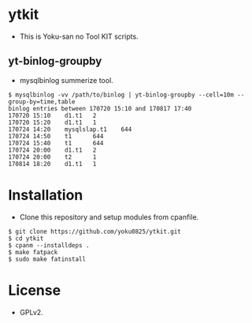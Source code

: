 # ytkit

- This is Yoku-san no Tool KIT scripts.

## yt-binlog-groupby

- mysqlbinlog summerize tool.

```
$ mysqlbinlog -vv /path/to/binlog | yt-binlog-groupby --cell=10m --group-by=time,table
binlog entries between 170720 15:10 and 170817 17:40
170720 15:10    d1.t1   2
170720 15:20    d1.t1   1
170724 14:20    mysqlslap.t1    644
170724 14:50    t1      644
170724 15:40    t1      644
170724 20:00    d1.t1   2
170724 20:00    t2      1
170814 18:20    d1.t1   1
```

# Installation

- Clone this repository and setup modules from cpanfile.

```
$ git clone https://github.com/yoku0825/ytkit.git
$ cd ytkit
$ cpanm --installdeps .
$ make fatpack
$ sudo make fatinstall
```

# License

- GPLv2.
